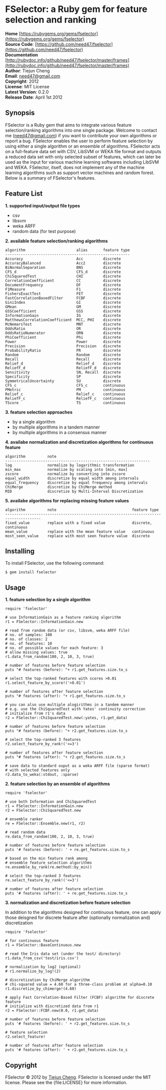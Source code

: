 FSelector: a Ruby gem for feature selection and ranking
===========================================================

**Home** [https://rubygems.org/gems/fselector](https://rubygems.org/gems/fselector)  
**Source Code**: [https://github.com/need47/fselector](https://github.com/need47/fselector)  
**Documentation** [http://rubydoc.info/github/need47/fselector/master/frames](http://rubydoc.info/github/need47/fselector/master/frames)  
**Author**: Tiejun Cheng  
**Email**: [need47@gmail.com](mailto:need47@gmail.com)  
**Copyright**: 2012  
**License**: MIT License  
**Latest Version**: 0.2.0  
**Release Date**: April 1st 2012

Synopsis
--------

FSelector is a Ruby gem that aims to integrate various feature selection/ranking 
algorithms into one single package. Welcome to contact me (need47@gmail.com) 
if you want to contribute your own algorithms or report a bug. FSelector enables 
the user to perform feature selection by using either a single algorithm or an 
ensemble of algorithms. FSelector acts on a full-feature data set with CSV, LibSVM 
or WEKA file format and outputs a reduced data set with only selected subset of 
features, which can later be used as the input for various machine learning softwares 
including LibSVM and WEKA. FSelector, itself, does not implement any of the machine 
learning algorithms such as support vector machines and random forest. Below is a 
summary of FSelector's features.

Feature List
------------

**1. supported input/output file types**

 - csv
 - libsvm
 - weka ARFF
 - random data (for test purpose)

**2. available feature selection/ranking algorithms**
    
    algorithm                       alias       feature type
    --------------------------------------------------------
    Accuracy                        Acc         discrete
    AccuracyBalanced                Acc2        discrete
    BiNormalSeparation              BNS         discrete
    CFS_d                           CFS_d       discrete
    ChiSquaredTest                  CHI         discrete
    CorrelationCoefficient          CC          discrete
    DocumentFrequency               DF          discrete
    F1Measure                       F1          discrete
    FishersExactTest                FET         discrete
    FastCorrelationBasedFilter      FCBF        discrete
    GiniIndex                       GI          discrete
    GMean                           GM          discrete
    GSSCoefficient                  GSS         discrete
    InformationGain                 IG          discrete
    MatthewsCorrelationCoefficient  MCC, PHI    discrete
    McNemarsTest                    MNT         discrete
    OddsRatio                       OR          discrete
    OddsRatioNumerator              ORN         discrete
    PhiCoefficient                  Phi         discrete
    Power                           Power       discrete
    Precision                       Precision   discrete
    ProbabilityRatio                PR          discrete
    Random                          Random      discrete
    Recall                          Recall      discrete
    Relief_d                        Relief_d    discrete
    ReliefF_d                       ReliefF_d   discrete
    Sensitivity                     SN, Recall  discrete
    Specificity                     SP          discrete
    SymmetricalUncertainty          SU          discrete
    CFS_c                           CFS_c       continuous
    PMetric                         PM          continuous
    Relief_c                        Relief_c    continuous
    ReliefF_c                       ReliefF_c   continuous
    TScore                          TS          continuous

**3. feature selection approaches**

 - by a single algorithm
 - by multiple algorithms in a tandem manner
 - by multiple algorithms in a consensus manner
 
**4. availabe normalization and discretization algorithms for continuous feature**
    
    algorithm          note
    -----------------------------------------------------------------
    log                normalize by logarithmic transformation
    min_max            normalize by scaling into [min, max]
    zscore             normalize by converting into zscore
    equal_width        discretize by equal width among intervals
    equal_frequency    discretize by equal frequency among intervals
    ChiMerge           discretize by ChiMerge method
    MID                discretize by Multi-Interval Discretization
    
**5. availabe algorithms for replacing missing feature values**
    
    algorithm          note                                  feature type                     
    --------------------------------------------------------------------------------------
    fixed_value        replace with a fixed value            discrete, continuous
    mean_value         replace with the mean feature value   continuous
    most_seen_value    replace with most seen feature value  discrete

Installing
----------

To install FSelector, use the following command:

    $ gem install fselector
	
Usage
-----

**1. feature selection by a single algorithm**

    require 'fselector'
	
    # use InformationGain as a feature ranking algorithm
    r1 = FSelector::InformationGain.new
    
    # read from random data (or csv, libsvm, weka ARFF file)
    # no. of samples: 100
    # no. of classes: 2
    # no. of features: 10
    # no. of possible values for each feature: 3
    # allow missing values: true
    r1.data_from_random(100, 2, 10, 3, true)
    
    # number of features before feature selection
    puts "# features (before): "+ r1.get_features.size.to_s
    
    # select the top-ranked features with scores >0.01
    r1.select_feature_by_score!('>0.01')
    
    # number of features after feature selection
    puts "# features (after): "+ r1.get_features.size.to_s
    
    # you can also use multiple alogirithms in a tandem manner
    # e.g. use the ChiSquaredTest with Yates' continuity correction
    # initialize from r1's data
    r2 = FSelector::ChiSquaredTest.new(:yates, r1.get_data)
    
    # number of features before feature selection
    puts "# features (before): "+ r2.get_features.size.to_s
    
    # select the top-ranked 3 features
    r2.select_feature_by_rank!('<=3')
    
    # number of features after feature selection
    puts "# features (after): "+ r2.get_features.size.to_s
    
    # save data to standard ouput as a weka ARFF file (sparse format)
    # with selected features only
    r2.data_to_weka(:stdout, :sparse)

	
**2. feature selection by an ensemble of algorithms**

    require 'fselector'
	
	# use both Information and ChiSquaredTest
    r1 = FSelector::InformationGain.new
    r2 = FSelector::ChiSquaredTest.new
    
    # ensemble ranker
    re = FSelector::Ensemble.new(r1, r2)
    
    # read random data
    re.data_from_random(100, 2, 10, 3, true)
    
    # number of features before feature selection
    puts '# features (before): ' + re.get_features.size.to_s
    
    # based on the min feature rank among
    # ensemble feature selection algorithms
    re.ensemble_by_rank(re.method(:by_min))
    
    # select the top-ranked 3 features
    re.select_feature_by_rank!('<=3')
    
    # number of features after feature selection
    puts '# features (after): ' + re.get_features.size.to_s

    
 **3. normalization and discretization before feature selection**

 In addition to the algorithms designed for continuous feature, one
 can apply those deisgned for discrete feature after (optionally
 normalization and) discretization
 
    require 'fselector'
    
    # for continuous feature
    r1 = FSelector::BaseContinuous.new
    
    # read the Iris data set (under the test/ directory)
    r1.data_from_csv('test/iris.csv')
    
    # normalization by log2 (optional)
    # r1.normalize_by_log!(2)
    
    # discretization by ChiMerge algorithm
    # chi-squared value = 4.60 for a three-class problem at alpha=0.10
    r1.discretize_by_chimerge!(4.60)
    
    # apply Fast Correlation-Based Filter (FCBF) algorithm for discrete feature
    # initialize with discretized data from r1
    r2 = FSelector::FCBF.new(0.0, r1.get_data)
    
    # number of features before feature selection
    puts '# features (before): ' + r2.get_features.size.to_s
    
    # feature selection
    r2.select_feature!
    
    # number of features after feature selection
    puts '# features (after): ' + r2.get_features.size.to_s

Copyright
---------
FSelector &copy; 2012 by [Tiejun Cheng](mailto:need47@gmail.com).
FSelector is licensed under the MIT license. Please see the {file:LICENSE} for
more information.
